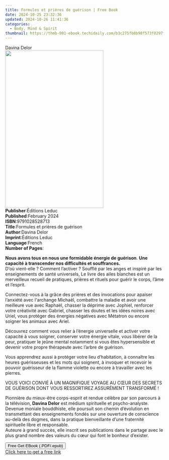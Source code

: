 ```yaml
---
title: Formules et prières de guérison | Free Book
date: 2024-10-25 23:32:36
updated: 2024-10-26 11:41:36
categories:
  - Body, Mind & Spirit
thumbnail: https://thmb-001-ebook.techidaily.com/b3c275fb8b98f573f0297f3f45aae41176af12c8719af3ae03d56c90f876727c.jpg
---
```

<main id="book-container">
  <div class="flex flex-col">
    <div class="book-brief flex-1 py-6 px-4 sm:p-6 md:py-10 md:px-8">
      <!-- brief-->
      <div class="book-brief-main">Davina Delor</div>
    </div>
    <div
      class="book-meta-info flex-1 grid gap-4 col-start-1 col-end-3 row-start-1 sm:mb-6 sm:grid-cols-4 lg:gap-6 lg:col-start-2 lg:row-end-6 lg:row-span-6 lg:mb-0"
    >
      <div
        class="book-meta-info-left place-content-center mt-4 p-4 text-sm leading-6 col-start-2 col-span-2 dark:text-slate-400"
      >
        <img
          class="w-full h-500 object-cover rounded-lg sm:h-255 sm:col-span-2 lg:col-span-full"
          src="https://img-001-ebook.techidaily.com/2aaa881e66bef3e774b549f527c2c383b024a5fa271025a915f45e719105bf2b.jpg"
          alt=""
          width="312"
          height="500"
        />
      </div>
      <div
        class="book-meta-info-right mt-2 col-start-1 row-start-2 col-span-3 self-center"
      >
        <!-- meta data  -->
        <div class="flex flex-col px-4 md:px-8">
          <div class="flex-1">
            <strong>Publisher</strong>:<span class="px-2">Éditions Leduc</span>
          </div>
          <div class="flex-1">
            <strong>Published</strong>:<span class="px-2">February 2024</span>
          </div>
          <div class="flex-1">
            <strong>ISBN</strong>:<span class="px-2">9791028528713</span>
          </div>
          <div class="flex-1">
            <strong>Title</strong>:<span class="px-2"
              >Formules et prières de guérison</span
            >
          </div>
          <div class="flex-1">
            <strong>Author</strong>:<span class="px-2">Davina Delor</span>
          </div>
          <div class="flex-1">
            <strong>Imprint</strong>:<span class="px-2">Éditions Leduc</span>
          </div>
          <div class="flex-1">
            <strong>Language</strong>:<span class="px-2">French</span>
          </div>
          <div class="flex-1">
            <strong>Number of Pages</strong>:<span class="px-2"></span>
          </div>
        </div>
      </div>
    </div>
    <div class="book-description flex-1 py-6 px-4 sm:p-6 md:py-10 md:px-8">
      <div class="book-description-main">
        <div accordion-content="" id="description">
          <p>
            <strong
              >Nous avons tous en nous une formidable énergie de
              guérison</strong
            >.
            <strong
              >Une capacité à transcender nos difficultés et
              souffrances.</strong
            >
            <br />D’où vient-elle ? Comment l’activer ? Soufflé par les anges et
            inspiré par les enseignements de santé universels, Le livre des
            ailes blanches est un merveilleux recueil de pratiques, prières et
            rituels pour guérir le corps, l’âme et l’esprit.
          </p>
          <p>
            Connectez-vous à la grâce des prières et des invocations pour
            apaiser l’anxiété avec l'archange Michaël, combattre la maladie et
            avoir une meilleure vue avec Raphaël, chasser la déprime avec
            Jophiel, renforcer votre créativité avec Gabriel, chasser les doutes
            et les idées noires avec Uriel, vous protéger des énergies négatives
            avec Métatron ou encore soigner les animaux avec Ariel.
          </p>
          <p>
            Découvrez comment vous relier à l’énergie universelle et activer
            votre capacité à vous soigner, conserver votre énergie vitale, vous
            libérer de la peur, pratiquer le jeûne mental notamment si vous êtes
            hypersensible et devenir votre propre thérapeute avec l’arbre de
            guérison.
          </p>
          <p>
            Vous apprendrez aussi à protéger votre lieu d’habitation, à
            connaître les heures guérisseuses et les mots qui soignent, à
            invoquer et recevoir le pouvoir guérisseur de la flamme violette ou
            encore à travailler avec les pierres.
          </p>
          <p>
            VOUS VOICI CONVIÉ À UN MAGNIFIQUE VOYAGE AU CŒUR DES SECRETS DE
            GUÉRISON DONT VOUS RESSORTIREZ ASSURÉMENT TRANSFORMÉ !
          </p>
          <p>
            Pionnière du mieux-être corps-esprit et rendue célèbre par son
            parcours à la télévision, <strong>Davina Delor</strong> est médium
            spirituelle et psycho-analyste. Devenue moniale bouddhiste, elle
            poursuit son chemin d’évolution en transmettant des enseignements
            fondés sur une ouverture de conscience au-delà des dogmes, dans la
            pratique bienveillante d’une fraternité spirituelle libre et
            responsable. <br />Auteure à grand succès, elle inscrit ses
            publications dans le partage avec le plus grand nombre des valeurs
            du cœur qui font le bonheur d’exister.
          </p>
        </div>
        <div class="accordion-fader"></div>
      </div>
    </div>
    <div class="book-excerpts flex-1 py-6 px-4 sm:p-6 md:py-10 md:px-8"></div>
    <div
      class="book-about-author flex-1 py-6 px-4 sm:p-6 md:py-10 md:px-8"
    ></div>
    <div class="book-free-get flex-1 py-6 px-4 sm:p-6 md:py-10 md:px-8">
      <button
        id="btn-free-get"
        class="bg-blue-500 hover:bg-blue-700 text-white font-bold py-2 px-4 rounded"
      >
        Free Get EBook (.PDF/.epub)
      </button>
      <div id="countdown-display" class="px-2 text-lg mt-2"></div>
      <a
        id="free-link"
        class="hidden bg-blue-500 hover:bg-blue-700 text-white font-bold py-2 px-4 rounded"
        href="https://www.ebooks.com/en-us/book/211222437/formules-et-pri-res-de-gu-rison/davina-delor/"
        target="_blank"
        >Click here to get a free link</a
      >
    </div>
    <script>
      let countdownTime = 0;
      let countdownInterval = null;
      document
        .getElementById('btn-free-get')
        .addEventListener('click', startCountdown);
      function startCountdown() {
        countdownTime = new Date().getTime() + 60000 * 3;
        countdownInterval = setInterval(updateCountdown, 1000);
        document.getElementById('btn-free-get').disabled = true;
        document
          .getElementById('btn-free-get')
          .classList.add('bg-gray-500', 'cursor-not-allowed');
      }
      function updateCountdown() {
        let currentTime = new Date().getTime();
        let timeLeft = countdownTime - currentTime;
        let secondsLeft = Math.floor(timeLeft / 1000);
        document.getElementById('countdown-display').innerHTML =
          `Remaining time: ${secondsLeft} seconds.`;
        if (secondsLeft <= 0) {
          clearInterval(countdownInterval);
          document.getElementById('btn-free-get').classList.add('hidden');
          document.getElementById('free-link').classList.remove('hidden');
          document.getElementById('countdown-display').innerHTML = '';
        }
      }
    </script>
  </div>
</main>
